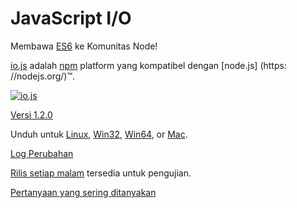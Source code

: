 # JavaScript I/O

Membawa [ES6](es6.html) ke Komunitas Node!

[io.js](https://github.com/iojs/io.js) adalah [npm](https://www.npmjs.org/) platform yang kompatibel dengan [node.js] (https: //nodejs.org/)™.

[![io.js](../images/1.0.0.png)](https://iojs.org/dist/v1.2.0/)

[Versi 1.2.0](https://iojs.org/dist/v1.2.0/)


Unduh untuk
[Linux](https://iojs.org/dist/v1.2.0/iojs-v1.2.0-linux-x64.tar.xz),
[Win32](https://iojs.org/dist/v1.2.0/iojs-v1.2.0-x86.msi), [Win64](https://iojs.org/dist/v1.2.0/iojs-v1.2.0-x64.msi),
or
[Mac](https://iojs.org/dist/v1.2.0/iojs-v1.2.0.pkg).


[Log Perubahan](https://github.com/iojs/io.js/blob/v1.x/CHANGELOG.md)

[Rilis setiap malam](https://iojs.org/download/nightly/) tersedia untuk pengujian.

[Pertanyaan yang sering ditanyakan](/faq.html)